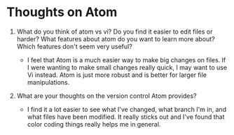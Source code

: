 # Thoughts on Atom
1. What do you think of atom vs vi? Do you find it easier to edit files or harder? What features about atom do you want to learn more about? Which features don't seem very useful?  
  
    * I feel that Atom is a much easier way to make big changes on files. If I were wanting to make small changes really quick, I may want to use Vi instead. Atom is just more robust and is better for larger file manipulations.  

2. What are your thoughts on the version control Atom provides?  

    * I find it a lot easier to see what I've changed, what branch I'm in, and what files have been modified. It really sticks out and I've found that color coding things really helps me in general.
